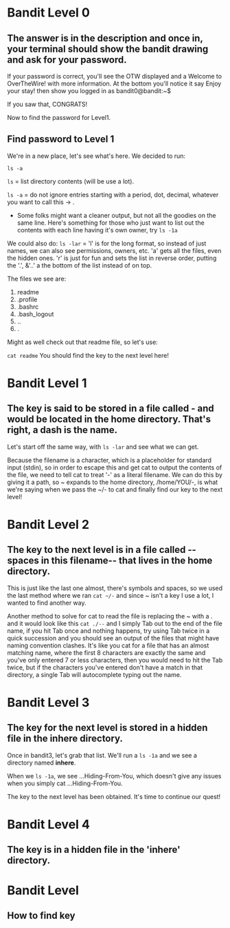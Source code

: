 # Bandit Level 0

## The answer is in the description and once in, your terminal should show the bandit drawing and ask for your password.
If your password is correct, you'll see the OTW displayed and a Welcome to OverTheWire! with more information. At the bottom
you'll notice it say Enjoy your stay! then show you logged in as bandit0@bandit:~$

If you saw that, CONGRATS! 

Now to find the password for Level1. 

## Find password to Level 1
We're in a new place, let's see what's here. We decided to run:
```
ls -a
```
```ls``` = list directory contents (will be use a lot).

```ls -a``` = do not ignore entries starting with a period, dot, decimal, whatever you want to call this -> .

* Some folks might want a cleaner output, but not all the goodies on the same line. Here's something for those who just want to list out the contents with each line having it's own owner, try ```ls -1a``` 

We could also do:
``` ls -lar ```  = 'l' is for the long format, so instead of just names, we can also see permissions, owners, etc. 'a' gets all the files, 
even the hidden ones. 'r' is just for fun and sets the list in reverse order, putting the '.', &'..' a the bottom of the list instead 
of on top.

The files we see are:
1. readme
2. .profile
3. .bashrc
4. .bash_logout
5. ..
6. .

Might as well check out that readme file, so let's use:

```cat readme```
You should find the key to the next level here!

# Bandit Level 1
## The key is said to be stored in a file called - and would be located in the home directory. That's right, a dash is the name.
Let's start off the same way, with ```ls -lar``` and see what we can get. 

Because the filename is a character, which is a placeholder for standard input (stdin), so in order to escape this and get cat to 
output the contents of the file, we need to tell cat to treat '-' as a literal filename. We can do this by giving it a path, so ~ 
expands to the home directory, /home/YOU/-, is what we're saying when we pass the ~/- to cat and finally find our key to the next level!

# Bandit Level 2
## The key to the next level is in a file called --spaces in this filename-- that lives in the home directory.

This is just like the last one almost, there's symbols and spaces, so we used the last method where we ran ```cat ~/-``` and since ~ isn't a key I use a lot, I wanted to find another way. 

Another method to solve for cat to read the file is replacing the ~ with a . and it would look like this ```cat ./--``` and I simply Tab out to the end of the file name, if you hit Tab once and nothing happens, try using Tab twice in a quick succession and you should see an output of the files that might have naming convention clashes. It's like you cat for a file that has an almost matching name, where the first 8 characters are exactly the same and you've only entered 7 or less characters, then you would need to hit the Tab twice, but if the characters you've entered don't have a match in that directory, a single Tab will autocomplete typing out the name. 

# Bandit Level 3
## The key for the next level is stored in a hidden file in the inhere directory.

Once in bandit3, let's grab that list. We'll run a ```ls -1a``` and we see a directory named **inhere**.

When we ```ls -1a```, we see ...Hiding-From-You, which doesn't give any issues when you simply cat ...Hiding-From-You. 

The key to the next level has been obtained. It's time to continue our quest!

# Bandit Level 4
## The key is in a hidden file in the 'inhere' directory. 

# Bandit Level #
## How to find key

